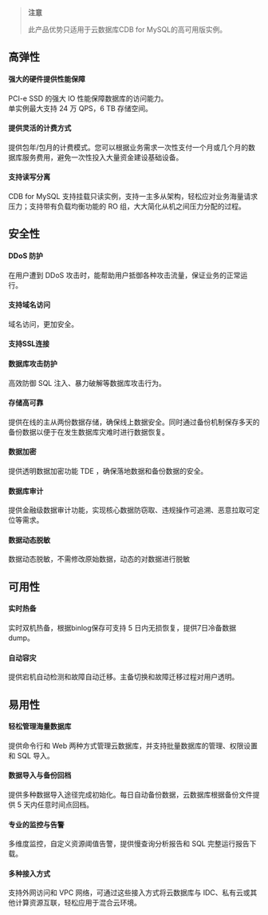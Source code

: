 >**注意**
>
> 此产品优势只适用于云数据库CDB for MySQL的高可用版实例。

## 高弹性
#### 强大的硬件提供性能保障
PCI-e SSD 的强大 IO 性能保障数据库的访问能力。  
单实例最大支持 24 万 QPS，6 TB 存储空间。

#### 提供灵活的计费方式
提供包年/包月的计费模式。您可以根据业务需求一次性支付一个月或几个月的数据库服务费用，避免一次性投入大量资金建设基础设备。

#### 支持读写分离
CDB for MySQL 支持挂载只读实例，支持一主多从架构，轻松应对业务海量请求压力；支持带有负载均衡功能的 RO 组，大大简化从机之间压力分配的过程。

## 安全性
#### DDoS 防护
在用户遭到 DDoS 攻击时，能帮助用户抵御各种攻击流量，保证业务的正常运行。

#### 支持域名访问
域名访问，更加安全。

#### 支持SSL连接

#### 数据库攻击防护
高效防御 SQL 注入、暴力破解等数据库攻击行为。

#### 存储高可靠
提供在线的主从两份数据存储，确保线上数据安全。同时通过备份机制保存多天的备份数据以便于在发生数据库灾难时进行数据恢复。

#### 数据加密
提供透明数据加密功能 TDE ，确保落地数据和备份数据的安全。

#### 数据库审计
提供金融级数据审计功能，实现核心数据防窃取、违规操作可追溯、恶意拉取可定位等需求。

#### 数据动态脱敏
数据动态脱敏，不需修改原始数据，动态的对数据进行脱敏

## 可用性
#### 实时热备
实时双机热备，根据binlog保存可支持 5 日内无损恢复，提供7日冷备数据 dump。

#### 自动容灾
提供宕机自动检测和故障自动迁移。主备切换和故障迁移过程对用户透明。

## 易用性
#### 轻松管理海量数据库
提供命令行和 Web 两种方式管理云数据库，并支持批量数据库的管理、权限设置和 SQL 导入。

#### 数据导入与备份回档
提供多种数据导入途径完成初始化。每日自动备份数据，云数据库根据备份文件提供 5 天内任意时间点回档。

#### 专业的监控与告警
多维度监控，自定义资源阈值告警，提供慢查询分析报告和 SQL 完整运行报告下载。

#### 多种接入方式
支持外网访问和 VPC 网络，可通过这些接入方式将云数据库与 IDC、私有云或其他计算资源互联，轻松应用于混合云环境。
